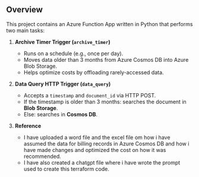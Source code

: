 ## Overview

This project contains an Azure Function App written in Python that performs two main tasks:

1. **Archive Timer Trigger (`archive_timer`)**  
   - Runs on a schedule (e.g., once per day).
   - Moves data older than 3 months from Azure Cosmos DB into Azure Blob Storage.
   - Helps optimize costs by offloading rarely-accessed data.

2. **Data Query HTTP Trigger (`data_query`)**  
   - Accepts a `timestamp` and `document_id` via HTTP POST.
   - If the timestamp is older than 3 months: searches the document in **Blob Storage**.
   - Else: searches in **Cosmos DB**.

3. **Reference**
   - I have uploaded a word file and the excel file om how i have assumed the data for billing records in Azure Cosmos DB and how i have made changes and optimized the cost on how it was recommended.
   - I have also created a chatgpt file where i have wrote the prompt used to create this terraform code.
